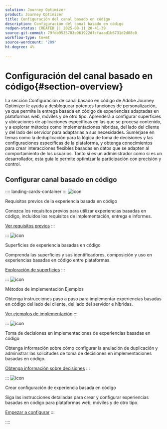 ```yaml
---
solution: Journey Optimizer
product: Journey Optimizer
title: Configuración del canal basado en código
description: Configuración del canal basado en código
redpen-status: CREATED_||_2025-08-11_20-41-39
source-git-commit: 79fdb9535703e961922dfcfaaad1b6731d2d88c0
workflow-type: tm+mt
source-wordcount: '209'
ht-degree: 4%

---
```



# Configuración del canal basado en código{#section-overview}

La sección Configuración de canal basado en código de Adobe Journey Optimizer le ayuda a desbloquear potentes funciones de personalización, ya que permite la entrega basada en código de experiencias adaptadas en plataformas web, móviles y de otro tipo. Aprenderá a configurar superficies y ubicaciones de aplicaciones específicas en las que se procesa contenido, y a explorar métodos como implementaciones híbridas, del lado del cliente y del lado del servidor para adaptarlas a sus necesidades. Sumérjase en temas como la deduplicación para la lógica de toma de decisiones y las configuraciones específicas de la plataforma, y obtenga conocimientos para crear interacciones flexibles basadas en datos que se adapten al comportamiento de los usuarios. Tanto si es un administrador como si es un desarrollador, esta guía le permite optimizar la participación con precisión y control.

## Configurar canal basado en código

:::: landing-cards-container
:::
![icon](https://cdn.experienceleague.adobe.com/icons/list-check.svg)

Requisitos previos de la experiencia basada en código

Conozca los requisitos previos para utilizar experiencias basadas en código, incluidos los requisitos de implementación, entrega e informes.

[Ver requisitos previos](../using/code-based/code-based-prerequisites.md)
:::

:::
![icon](https://cdn.experienceleague.adobe.com/icons/puzzle-piece.svg)

Superficies de experiencia basadas en código

Comprenda las superficies y sus identificadores, composición y uso en experiencias basadas en código entre plataformas.

[Exploración de superficies](../using/code-based/code-based-surface.md)
:::

:::
![icon](https://cdn.experienceleague.adobe.com/icons/code-branch.svg)

Métodos de implementación Ejemplos

Obtenga instrucciones paso a paso para implementar experiencias basadas en código del lado del cliente, del lado del servidor e híbridas.

[Ver ejemplos de implementación](../using/code-based/code-based-implementation-samples.md)
:::

:::
![icon](https://cdn.experienceleague.adobe.com/icons/bullseye.svg)

Toma de decisiones en implementaciones de experiencias basadas en código

Obtenga información sobre cómo configurar la anulación de duplicación y administrar las solicitudes de toma de decisiones en implementaciones basadas en código.

[Obtenga información sobre decisiones](../using/code-based/code-based-decisioning-implementations.md)
:::

:::
![icon](https://cdn.experienceleague.adobe.com/icons/gear.svg)

Crear configuración de experiencia basada en código

Siga las instrucciones detalladas para crear y configurar experiencias basadas en código para plataformas web, móviles y de otro tipo.

[Empezar a configurar](../using/code-based/code-based-configuration.md)
:::

::::
